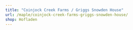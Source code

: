 ```yaml
---
title: "Coinjock Creek Farms / Griggs Snowden House"
url: /maple/coinjock-creek-farms-griggs-snowden-house/
shop: Hofladen
---
```

